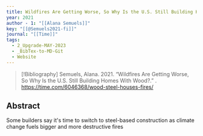 ```yaml
---
title: Wildfires Are Getting Worse, So Why Is the U.S. Still Building Homes With Wood?
year: 2021
author - 1: "[[Alana Semuels]]"
key: "[[@Semuels2021-fi]]"
journal: "[[Time]]"
tags:
  - 2_Upgrade-MAY-2023
  - _BibTex-to-MD-Git
  - Website
---
```


> [!Bibliography]
> Semuels, Alana. 2021. “Wildfires Are Getting Worse, So Why Is the U.S. Still Building Homes With Wood?.” . https://time.com/6046368/wood-steel-houses-fires/

## Abstract
Some builders say it's time to switch to steel-based construction as climate change fuels bigger and more destructive fires